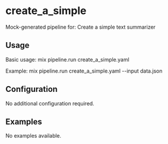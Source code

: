 # create_a_simple

Mock-generated pipeline for: Create a simple text summarizer

## Usage

Basic usage: mix pipeline.run create_a_simple.yaml

Example: mix pipeline.run create_a_simple.yaml --input data.json


## Configuration

No additional configuration required.

## Examples

No examples available.

